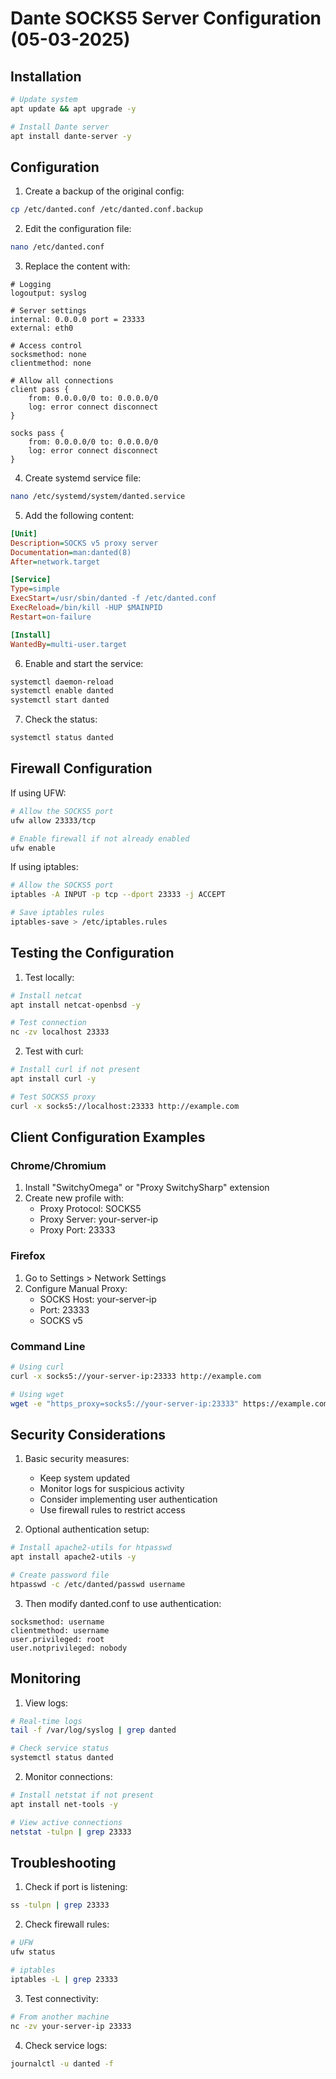 # Dante SOCKS5 Server Configuration (05-03-2025)

## Installation

```bash
# Update system
apt update && apt upgrade -y

# Install Dante server
apt install dante-server -y
```

## Configuration

1. Create a backup of the original config:
```bash
cp /etc/danted.conf /etc/danted.conf.backup
```

2. Edit the configuration file:
```bash
nano /etc/danted.conf
```

3. Replace the content with:
```
# Logging
logoutput: syslog

# Server settings
internal: 0.0.0.0 port = 23333
external: eth0

# Access control
socksmethod: none
clientmethod: none

# Allow all connections
client pass {
    from: 0.0.0.0/0 to: 0.0.0.0/0
    log: error connect disconnect
}

socks pass {
    from: 0.0.0.0/0 to: 0.0.0.0/0
    log: error connect disconnect
}
```

4. Create systemd service file:
```bash
nano /etc/systemd/system/danted.service
```

5. Add the following content:
```ini
[Unit]
Description=SOCKS v5 proxy server
Documentation=man:danted(8)
After=network.target

[Service]
Type=simple
ExecStart=/usr/sbin/danted -f /etc/danted.conf
ExecReload=/bin/kill -HUP $MAINPID
Restart=on-failure

[Install]
WantedBy=multi-user.target
```

6. Enable and start the service:
```bash
systemctl daemon-reload
systemctl enable danted
systemctl start danted
```

7. Check the status:
```bash
systemctl status danted
```

## Firewall Configuration

If using UFW:
```bash
# Allow the SOCKS5 port
ufw allow 23333/tcp

# Enable firewall if not already enabled
ufw enable
```

If using iptables:
```bash
# Allow the SOCKS5 port
iptables -A INPUT -p tcp --dport 23333 -j ACCEPT

# Save iptables rules
iptables-save > /etc/iptables.rules
```

## Testing the Configuration

1. Test locally:
```bash
# Install netcat
apt install netcat-openbsd -y

# Test connection
nc -zv localhost 23333
```

2. Test with curl:
```bash
# Install curl if not present
apt install curl -y

# Test SOCKS5 proxy
curl -x socks5://localhost:23333 http://example.com
```

## Client Configuration Examples

### Chrome/Chromium
1. Install "SwitchyOmega" or "Proxy SwitchySharp" extension
2. Create new profile with:
   - Proxy Protocol: SOCKS5
   - Proxy Server: your-server-ip
   - Proxy Port: 23333

### Firefox
1. Go to Settings > Network Settings
2. Configure Manual Proxy:
   - SOCKS Host: your-server-ip
   - Port: 23333
   - SOCKS v5

### Command Line
```bash
# Using curl
curl -x socks5://your-server-ip:23333 http://example.com

# Using wget
wget -e "https_proxy=socks5://your-server-ip:23333" https://example.com
```

## Security Considerations

1. Basic security measures:
   - Keep system updated
   - Monitor logs for suspicious activity
   - Consider implementing user authentication
   - Use firewall rules to restrict access

2. Optional authentication setup:
```bash
# Install apache2-utils for htpasswd
apt install apache2-utils -y

# Create password file
htpasswd -c /etc/danted/passwd username
```

3. Then modify danted.conf to use authentication:
```
socksmethod: username
clientmethod: username
user.privileged: root
user.notprivileged: nobody
```

## Monitoring

1. View logs:
```bash
# Real-time logs
tail -f /var/log/syslog | grep danted

# Check service status
systemctl status danted
```

2. Monitor connections:
```bash
# Install netstat if not present
apt install net-tools -y

# View active connections
netstat -tulpn | grep 23333
```

## Troubleshooting

1. Check if port is listening:
```bash
ss -tulpn | grep 23333
```

2. Check firewall rules:
```bash
# UFW
ufw status

# iptables
iptables -L | grep 23333
```

3. Test connectivity:
```bash
# From another machine
nc -zv your-server-ip 23333
```

4. Check service logs:
```bash
journalctl -u danted -f
``` 